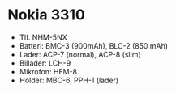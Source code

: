 # Nokia 3310

- Tlf. NHM-5NX
- Batteri: BMC-3 (900mAh), BLC-2 (850 mAh)
- Lader: ACP-7 (normal), ACP-8 (slim)
- Billader: LCH-9
- Mikrofon: HFM-8
- Holder: MBC-6, PPH-1 (lader)
